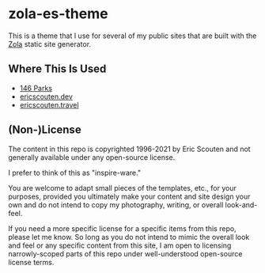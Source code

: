 # zola-es-theme

This is a theme that I use for several of my public sites that are built with the [Zola](https://getzola.org) static site generator.

## Where This Is Used

* [146 Parks](https://146parks.blog)
* [ericscouten.dev](https://ericscouten.dev)
* [ericscouten.travel](https://ericscouten.travel)

## (Non-)License

The content in this repo is copyrighted 1996-2021 by Eric Scouten and not generally available under any open-source license.

I prefer to think of this as "inspire-ware."

You are welcome to adapt small pieces of the templates, etc., for your purposes, provided you ultimately make your content and site design your own and do not intend to copy my photography, writing, or overall look-and-feel.

If you need a more specific license for a specific items from this repo, please let me know. So long as you do not intend to mimic the overall look and feel or any specific content from this site, I am open to licensing narrowly-scoped parts of this repo under well-understood open-source license terms.

